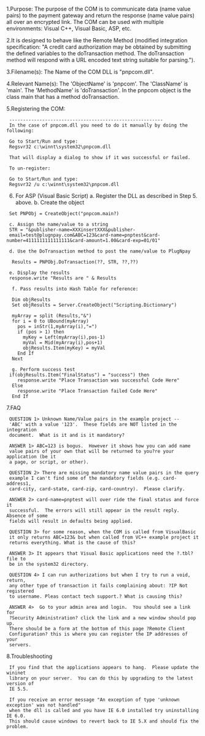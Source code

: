   1.Purpose: The purpose of the COM is to communicate data (name value
    pairs) to the payment gateway and return the response (name value pairs) all
    over an encrypted link.  The COM can be used with multiple environments:
    Visual C++, Visual Basic, ASP, etc.  

   

  2.It is designed to behave like the Remote Method (modified integration
    specification: "A credit card authorization may be obtained by submitting
    the defined variables to the doTransaction method.  The doTransaction
    method will respond with a URL encoded text string suitable for parsing."). 

 

  3.Filename(s): The Name of the COM DLL is "pnpcom.dll".  

 

  4.Relevant Name(s): The 'ObjectName' is 'pnpcom'.  The 'ClassName' is
    'main'.  The 'MethodName' is 'doTransaction'.  In the pnpcom object is the
    class main that has a method doTransaction. 

 

  5.Registering the COM: 

     --------------------------------------------------------
     In the case of pnpcom.dll you need to do it manually by doing the following:
      
     Go to Start/Run and type: 
     Regsvr32 c:\winnt\system32\pnpcom.dll
      
     That will display a dialog to show if it was successful or failed.
      
     To un-register:
      
     Go to Start/Run and type:
     Regsvr32 /u c:\winnt\system32\pnpcom.dll
 
   6.   For ASP (Visual Basic Script)
     a.       Register the DLL as described in Step 5. above.
     b.       Create the object
      
     Set PNPObj = CreateObject("pnpcom.main?)
      
     c. Assign the name/value to a string
     STR = "&publisher-name=XXXinsertXXX&publisher-     
     email=test@plugnpay.com&ABC=123&card-name=pnptest&card-number=4111111111111111&card-amount=1.00&card-exp=01/01"
      
     d. Use the DoTransaction method to post the name/value to PlugNpay
      
      Results = PNPObj.DoTransaction(??, STR, ??,??)
      
     e. Display the results
     response.write "Results are " & Results
          
      f. Pass results into Hash Table for reference:
 
      Dim objResults
      Set objResults = Server.CreateObject("Scripting.Dictionary")
 
      myArray = split (Results,"&")
      for i = 0 to UBound(myArray)
        pos = inStr(1,myArray(i),"=")
        if (pos > 1) then
          myKey = Left(myArray(i),pos-1)
          myVal = Mid(myArray(i),pos+1)
          objResults.Item(myKey) = myVal
        End If
      Next
      
      g. Perform success test
     if(objResults.Item("FinalStatus") = "success") then 
        response.write "Place Transaction was successful Code Here"
      Else 
        response.write "Place Transaction failed Code Here"
      End If
 
 

  7.FAQ  

      
     QUESTION 1> Unknown Name/Value pairs in the example project --
     'ABC' with a value '123'.  These fields are NOT listed in the integration
     document.  What is it and is it mandatory?
      
     ANSWER 1> ABC=123 is bogus.  However it shows how you can add name
     value pairs of your own that will be returned to you?re your application (be it
     a page, or script, or other).
      
     QUESTION 2> There are missing mandatory name value pairs in the query
     example I can't find some of the mandatory fields (e.g. card-address1,
     card-city, card-state, card-zip, card-country).  Please clarify.
      
     ANSWER 2> card-name=pnptest will over ride the final status and force it
     successful.  The errors will still appear in the result reply.  Absence of some
     fields will result in defaults being applied.
      
     QUESTION 3> for some reason, when the COM is called from VisualBasic
     it only returns ABC=123& but when called from VC++ example project it
     returns everything. What is the cause of this?
      
     ANSWER 3> It appears that Visual Basic applications need the ?.tbl? file to
     be in the system32 directory.  
      
     QUESTION 4> I can run authorizations but when I try to run a void, return,
     any other type of transaction it fails complaining about: ?IP Not registered
     to username. Pleas contact tech support.? What is causing this?
      
     ANSWER 4>  Go to your admin area and login.  You should see a link for
     ?Security Administration? click the link and a new window should pop up. 
     There should be a form at the bottom of this page ?Remote Client
     Configuration? this is where you can register the IP addresses of your
     servers.
      
      

  8.Troubleshooting 

   
     If you find that the applications appears to hang.  Please update the wininet
     library on your server.  You can do this by upgrading to the latest version of
     IE 5.5.

     If you receive an error message "An exception of type 'unknown exception' was not handled"
     when the dll is called and you have IE 6.0 installed try uninstalling IE 6.0.
     This should cause windows to revert back to IE 5.X and should fix the problem.

